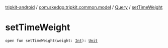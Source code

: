 [tripkit-android](../../index.md) / [com.skedgo.tripkit.common.model](../index.md) / [Query](index.md) / [setTimeWeight](./set-time-weight.md)

# setTimeWeight

`open fun setTimeWeight(weight: `[`Int`](https://kotlinlang.org/api/latest/jvm/stdlib/kotlin/-int/index.html)`): `[`Unit`](https://kotlinlang.org/api/latest/jvm/stdlib/kotlin/-unit/index.html)